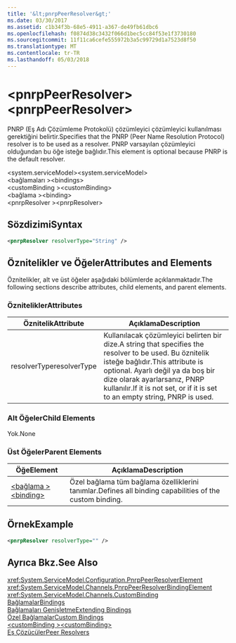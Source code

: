 ```yaml
---
title: '&lt;pnrpPeerResolver&gt;'
ms.date: 03/30/2017
ms.assetid: c1b34f3b-68e5-4911-a367-de49fb61dbc6
ms.openlocfilehash: f0874d38c3432f066d1bec5cc84f53e1f3730180
ms.sourcegitcommit: 11f11ca6cefe555972b3a5c99729d1a7523d8f50
ms.translationtype: MT
ms.contentlocale: tr-TR
ms.lasthandoff: 05/03/2018
---
```

# <a name="ltpnrppeerresolvergt"></a><span data-ttu-id="e0d8f-102">&lt;pnrpPeerResolver&gt;</span><span class="sxs-lookup"><span data-stu-id="e0d8f-102">&lt;pnrpPeerResolver&gt;</span></span>
<span data-ttu-id="e0d8f-103">PNRP (Eş Adı Çözümleme Protokolü) çözümleyici çözümleyici kullanılması gerektiğini belirtir.</span><span class="sxs-lookup"><span data-stu-id="e0d8f-103">Specifies that the PNRP (Peer Name Resolution Protocol) resolver is to be used as a resolver.</span></span> <span data-ttu-id="e0d8f-104">PNRP varsayılan çözümleyici olduğundan bu öğe isteğe bağlıdır.</span><span class="sxs-lookup"><span data-stu-id="e0d8f-104">This element is optional because PNRP is the default resolver.</span></span>  
  
 <span data-ttu-id="e0d8f-105">\<system.serviceModel></span><span class="sxs-lookup"><span data-stu-id="e0d8f-105">\<system.serviceModel></span></span>  
<span data-ttu-id="e0d8f-106">\<bağlamaları ></span><span class="sxs-lookup"><span data-stu-id="e0d8f-106">\<bindings></span></span>  
<span data-ttu-id="e0d8f-107">\<customBinding ></span><span class="sxs-lookup"><span data-stu-id="e0d8f-107">\<customBinding></span></span>  
<span data-ttu-id="e0d8f-108">\<bağlama ></span><span class="sxs-lookup"><span data-stu-id="e0d8f-108">\<binding></span></span>  
<span data-ttu-id="e0d8f-109">\<pnrpResolver ></span><span class="sxs-lookup"><span data-stu-id="e0d8f-109">\<pnrpResolver></span></span>  
  
## <a name="syntax"></a><span data-ttu-id="e0d8f-110">Sözdizimi</span><span class="sxs-lookup"><span data-stu-id="e0d8f-110">Syntax</span></span>  
  
```xml  
<pnrpResolver resolverType="String" />  
```  
  
## <a name="attributes-and-elements"></a><span data-ttu-id="e0d8f-111">Öznitelikler ve Öğeler</span><span class="sxs-lookup"><span data-stu-id="e0d8f-111">Attributes and Elements</span></span>  
 <span data-ttu-id="e0d8f-112">Öznitelikler, alt ve üst öğeler aşağıdaki bölümlerde açıklanmaktadır.</span><span class="sxs-lookup"><span data-stu-id="e0d8f-112">The following sections describe attributes, child elements, and parent elements.</span></span>  
  
### <a name="attributes"></a><span data-ttu-id="e0d8f-113">Öznitelikler</span><span class="sxs-lookup"><span data-stu-id="e0d8f-113">Attributes</span></span>  
  
|<span data-ttu-id="e0d8f-114">Öznitelik</span><span class="sxs-lookup"><span data-stu-id="e0d8f-114">Attribute</span></span>|<span data-ttu-id="e0d8f-115">Açıklama</span><span class="sxs-lookup"><span data-stu-id="e0d8f-115">Description</span></span>|  
|---------------|-----------------|  
|<span data-ttu-id="e0d8f-116">resolverType</span><span class="sxs-lookup"><span data-stu-id="e0d8f-116">resolverType</span></span>|<span data-ttu-id="e0d8f-117">Kullanılacak çözümleyici belirten bir dize.</span><span class="sxs-lookup"><span data-stu-id="e0d8f-117">A string that specifies the resolver to be used.</span></span> <span data-ttu-id="e0d8f-118">Bu öznitelik isteğe bağlıdır.</span><span class="sxs-lookup"><span data-stu-id="e0d8f-118">This attribute is optional.</span></span> <span data-ttu-id="e0d8f-119">Ayarlı değil ya da boş bir dize olarak ayarlarsanız, PNRP kullanılır.</span><span class="sxs-lookup"><span data-stu-id="e0d8f-119">If it is not set, or if it is set to an empty string, PNRP is used.</span></span>|  
  
### <a name="child-elements"></a><span data-ttu-id="e0d8f-120">Alt Öğeler</span><span class="sxs-lookup"><span data-stu-id="e0d8f-120">Child Elements</span></span>  
 <span data-ttu-id="e0d8f-121">Yok.</span><span class="sxs-lookup"><span data-stu-id="e0d8f-121">None</span></span>  
  
### <a name="parent-elements"></a><span data-ttu-id="e0d8f-122">Üst Öğeler</span><span class="sxs-lookup"><span data-stu-id="e0d8f-122">Parent Elements</span></span>  
  
|<span data-ttu-id="e0d8f-123">Öğe</span><span class="sxs-lookup"><span data-stu-id="e0d8f-123">Element</span></span>|<span data-ttu-id="e0d8f-124">Açıklama</span><span class="sxs-lookup"><span data-stu-id="e0d8f-124">Description</span></span>|  
|-------------|-----------------|  
|[<span data-ttu-id="e0d8f-125">\<bağlama ></span><span class="sxs-lookup"><span data-stu-id="e0d8f-125">\<binding></span></span>](../../../../../docs/framework/misc/binding.md)|<span data-ttu-id="e0d8f-126">Özel bağlama tüm bağlama özelliklerini tanımlar.</span><span class="sxs-lookup"><span data-stu-id="e0d8f-126">Defines all binding capabilities of the custom binding.</span></span>|  
  
## <a name="example"></a><span data-ttu-id="e0d8f-127">Örnek</span><span class="sxs-lookup"><span data-stu-id="e0d8f-127">Example</span></span>  
  
```xml  
<pnrpResolver resolverType="" />  
```  
  
## <a name="see-also"></a><span data-ttu-id="e0d8f-128">Ayrıca Bkz.</span><span class="sxs-lookup"><span data-stu-id="e0d8f-128">See Also</span></span>  
 <xref:System.ServiceModel.Configuration.PnrpPeerResolverElement>  
 <xref:System.ServiceModel.Channels.PnrpPeerResolverBindingElement>  
 <xref:System.ServiceModel.Channels.CustomBinding>  
 [<span data-ttu-id="e0d8f-129">Bağlamalar</span><span class="sxs-lookup"><span data-stu-id="e0d8f-129">Bindings</span></span>](../../../../../docs/framework/wcf/bindings.md)  
 [<span data-ttu-id="e0d8f-130">Bağlamaları Genişletme</span><span class="sxs-lookup"><span data-stu-id="e0d8f-130">Extending Bindings</span></span>](../../../../../docs/framework/wcf/extending/extending-bindings.md)  
 [<span data-ttu-id="e0d8f-131">Özel Bağlamalar</span><span class="sxs-lookup"><span data-stu-id="e0d8f-131">Custom Bindings</span></span>](../../../../../docs/framework/wcf/extending/custom-bindings.md)  
 [<span data-ttu-id="e0d8f-132">\<customBinding ></span><span class="sxs-lookup"><span data-stu-id="e0d8f-132">\<customBinding></span></span>](../../../../../docs/framework/configure-apps/file-schema/wcf/custombinding.md)  
 [<span data-ttu-id="e0d8f-133">Eş Çözücüler</span><span class="sxs-lookup"><span data-stu-id="e0d8f-133">Peer Resolvers</span></span>](../../../../../docs/framework/wcf/feature-details/peer-resolvers.md)

